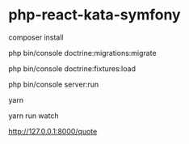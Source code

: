 # php-react-kata-symfony

composer install

php bin/console doctrine:migrations:migrate

php bin/console doctrine:fixtures:load

php bin/console server:run


yarn

yarn run watch


http://127.0.0.1:8000/quote

